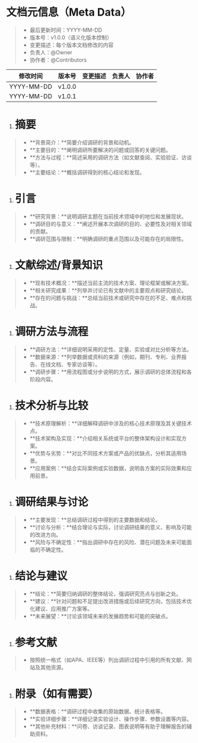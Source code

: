 # **文档元信息（Meta Data）**

> - 最后更新时间：YYYY-MM-DD
> - 版本号：v1.0.0（语义化版本控制）
> - 变更描述：每个版本文档修改的内容
> - 负责人：@Owner
> - 协作者：@Contributors

| **修改时间** | **版本号** | **变更描述** | **负责人** | **协作者** |
| ------------ | ---------- | ------------ | ---------- | ---------- |
| YYYY-MM-DD   | v1.0.0     |              |            |            |
| YYYY-MM-DD   | v1.0.1     |              |            |            |

1. # 摘要

> - **背景简介：**简要介绍调研的背景和动机。
> - **主要目的：**阐明调研所要解决的问题或回答的关键问题。
> - **方法与过程：**简述采用的调研方法（如文献查阅、实验验证、访谈等）。
> - **主要结论：**概括调研得到的核心结论和发现。

1. # 引言

> - **研究背景：**说明调研主题在当前技术领域中的地位和发展现状。
> - **调研目的与意义：**阐述开展本次调研的目的、必要性及对相关领域的贡献。
> - **调研范围与限制：**明确调研的重点范围以及可能存在的局限性。

1. # 文献综述/背景知识

> - **现有技术概况：**描述当前主流的技术方案、理论框架或解决方案。
> - **相关研究成果：**列举并讨论已有文献中的主要观点和研究结论。
> - **存在的问题与挑战：**总结当前技术或研究中存在的不足、难点和挑战。

1. # 调研方法与流程

> - **调研方法：**详细说明采用的定性、定量、实验或对比分析等方法。
> - **数据来源：**列举数据或资料的来源（例如，期刊、专利、业界报告、在线文档、专家访谈等）。
> - **调研步骤：**用流程图或分步说明的方式，展示调研的总体流程和各阶段内容。

1. # 技术分析与比较

> - **技术原理解析：**详细解释调研中涉及的核心技术原理及其关键技术点。
> - **技术架构及实现：**介绍相关系统或平台的整体架构设计和实现方案。
> - **优势与劣势：**对比不同技术方案或产品的优缺点，分析其适用场景。
> - **应用案例：**结合实际案例或实验数据，说明各方案的实际效果和应用前景。

1. # 调研结果与讨论

> - **主要发现：**总结调研过程中得到的主要数据和结论。
> - **讨论与分析：**结合理论与实际，讨论调研结果的意义、影响及可能的改进方向。
> - **风险与不确定性：**指出调研中存在的风险、潜在问题及未来可能面临的不确定性。

1. # 结论与建议

> - **结论：**简要归纳调研的整体结论，强调研究亮点与创新之处。
> - **建议：**针对问题和不足提出改进措施或后续研究方向，包括技术优化建议、应用推广方案等。
> - **未来展望：**讨论该领域未来的发展趋势和可能的突破点。

1. # 参考文献

> - 按照统一格式（如APA、IEEE等）列出调研过程中引用的所有文献、网站及其他资源。

1. # 附录（如有需要）

> - **数据表格：**调研过程中收集的原始数据、统计表格等。
> - **实验详细步骤：**详细记录实验设计、操作步骤、参数设置等内容。
> - **其他补充材料：**问卷、访谈记录、图表说明等有助于理解报告的辅助资料。